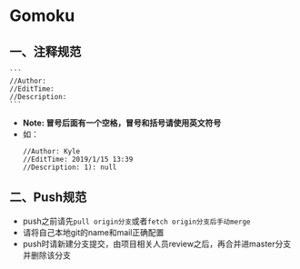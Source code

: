# Gomoku   
## 一、注释规范
    ```
    //Author: 
    //EditTime: 
    //Description: 
    ```
- **Note: 冒号后面有一个空格，冒号和括号请使用英文符号**   
- 如：
    ```
    //Author: Kyle
    //EditTime: 2019/1/15 13:39
    //Description: 1): null
    ```
## 二、Push规范
- push之前请先`pull origin分支`或者`fetch origin分支后手动merge`
- 请将自己本地git的name和mail正确配置
- push时请新建分支提交，由项目相关人员review之后，再合并进master分支并删除该分支
